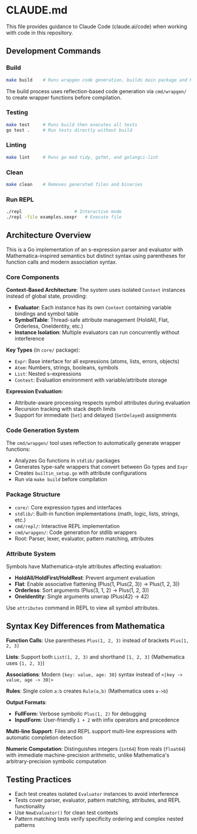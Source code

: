 # CLAUDE.md

This file provides guidance to Claude Code (claude.ai/code) when working with code in this repository.

## Development Commands

### Build
```bash
make build    # Runs wrapgen code generation, builds main package and REPL
```

The build process uses reflection-based code generation via `cmd/wrapgen/` to create wrapper functions before compilation.

### Testing
```bash
make test     # Runs build then executes all tests
go test .     # Run tests directly without build
```

### Linting
```bash
make lint     # Runs go mod tidy, gofmt, and golangci-lint
```

### Clean
```bash
make clean    # Removes generated files and binaries
```

### Run REPL
```bash
./repl                    # Interactive mode
./repl -file examples.sexpr   # Execute file
```

## Architecture Overview

This is a Go implementation of an s-expression parser and evaluator with Mathematica-inspired semantics but distinct syntax using parentheses for function calls and modern association syntax.

### Core Components

**Context-Based Architecture**: The system uses isolated `Context` instances instead of global state, providing:
- **Evaluator**: Each instance has its own `Context` containing variable bindings and symbol table
- **SymbolTable**: Thread-safe attribute management (HoldAll, Flat, Orderless, OneIdentity, etc.)
- **Instance Isolation**: Multiple evaluators can run concurrently without interference

**Key Types** (in `core/` package):
- `Expr`: Base interface for all expressions (atoms, lists, errors, objects)
- `Atom`: Numbers, strings, booleans, symbols
- `List`: Nested s-expressions
- `Context`: Evaluation environment with variable/attribute storage

**Expression Evaluation**:
- Attribute-aware processing respects symbol attributes during evaluation
- Recursion tracking with stack depth limits
- Support for immediate (`Set`) and delayed (`SetDelayed`) assignments

### Code Generation System

The `cmd/wrapgen/` tool uses reflection to automatically generate wrapper functions:
- Analyzes Go functions in `stdlib/` packages
- Generates type-safe wrappers that convert between Go types and `Expr`
- Creates `builtin_setup.go` with attribute configurations
- Run via `make build` before compilation

### Package Structure

- `core/`: Core expression types and interfaces
- `stdlib/`: Built-in function implementations (math, logic, lists, strings, etc.)
- `cmd/repl/`: Interactive REPL implementation
- `cmd/wrapgen/`: Code generation for stdlib wrappers
- Root: Parser, lexer, evaluator, pattern matching, attributes

### Attribute System

Symbols have Mathematica-style attributes affecting evaluation:
- **HoldAll/HoldFirst/HoldRest**: Prevent argument evaluation
- **Flat**: Enable associative flattening (Plus(1, Plus(2, 3)) → Plus(1, 2, 3))
- **Orderless**: Sort arguments (Plus(3, 1, 2) → Plus(1, 2, 3))
- **OneIdentity**: Single arguments unwrap (Plus(42) → 42)

Use `attributes` command in REPL to view all symbol attributes.

## Syntax Key Differences from Mathematica

**Function Calls**: Use parentheses `Plus(1, 2, 3)` instead of brackets `Plus[1, 2, 3]`

**Lists**: Support both `List(1, 2, 3)` and shorthand `[1, 2, 3]` (Mathematica uses `{1, 2, 3}`)

**Associations**: Modern `{key: value, age: 30}` syntax instead of `<|key -> value, age -> 30|>`

**Rules**: Single colon `a:b` creates `Rule(a,b)` (Mathematica uses `a->b`)

**Output Formats**:
- **FullForm**: Verbose symbolic `Plus(1, 2)` for debugging
- **InputForm**: User-friendly `1 + 2` with infix operators and precedence

**Multi-line Support**: Files and REPL support multi-line expressions with automatic completion detection

**Numeric Computation**: Distinguishes integers (`int64`) from reals (`float64`) with immediate machine-precision arithmetic, unlike Mathematica's arbitrary-precision symbolic computation

## Testing Practices

- Each test creates isolated `Evaluator` instances to avoid interference
- Tests cover parser, evaluator, pattern matching, attributes, and REPL functionality
- Use `NewEvaluator()` for clean test contexts
- Pattern matching tests verify specificity ordering and complex nested patterns